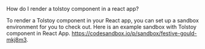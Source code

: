 How do I render a tolstoy component in a react app?

To render a Tolstoy component in your React app, you can set up a sandbox environment for you to check out. Here is an example sandbox with Tolstoy component in React App. 
https://codesandbox.io/p/sandbox/festive-gould-mkj8m3.